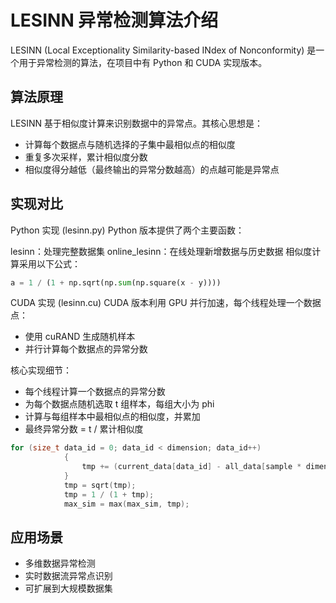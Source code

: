 # LESINN 异常检测算法介绍
LESINN (Local Exceptionality Similarity-based INdex of Nonconformity) 是一个用于异常检测的算法，在项目中有 Python 和 CUDA 实现版本。

## 算法原理
LESINN 基于相似度计算来识别数据中的异常点。其核心思想是：

- 计算每个数据点与随机选择的子集中最相似点的相似度
- 重复多次采样，累计相似度分数
- 相似度得分越低（最终输出的异常分数越高）的点越可能是异常点
## 实现对比
Python 实现 (lesinn.py)
Python 版本提供了两个主要函数：

lesinn：处理完整数据集
online_lesinn：在线处理新增数据与历史数据
相似度计算采用以下公式：
```py
a = 1 / (1 + np.sqrt(np.sum(np.square(x - y))))
```
CUDA 实现 (lesinn.cu)
CUDA 版本利用 GPU 并行加速，每个线程处理一个数据点：

- 使用 cuRAND 生成随机样本
- 并行计算每个数据点的异常分数

核心实现细节：

- 每个线程计算一个数据点的异常分数
- 为每个数据点随机选取 t 组样本，每组大小为 phi
- 计算与每组样本中最相似点的相似度，并累加
- 最终异常分数 = t / 累计相似度
```cpp
for (size_t data_id = 0; data_id < dimension; data_id++)
            {
                tmp += (current_data[data_id] - all_data[sample * dimension + data_id]) * (current_data[data_id] - all_data[sample * dimension + data_id]);
            }
            tmp = sqrt(tmp);
            tmp = 1 / (1 + tmp);
            max_sim = max(max_sim, tmp);
```
## 应用场景

- 多维数据异常检测
- 实时数据流异常点识别
- 可扩展到大规模数据集
